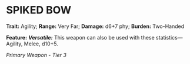 # SPIKED BOW

**Trait:** Agility; **Range:** Very Far; **Damage:** d6+7 phy; **Burden:** Two-Handed

**Feature:** ***Versatile:*** This weapon can also be used with these statistics—Agility, Melee, d10+5.

*Primary Weapon - Tier 3*